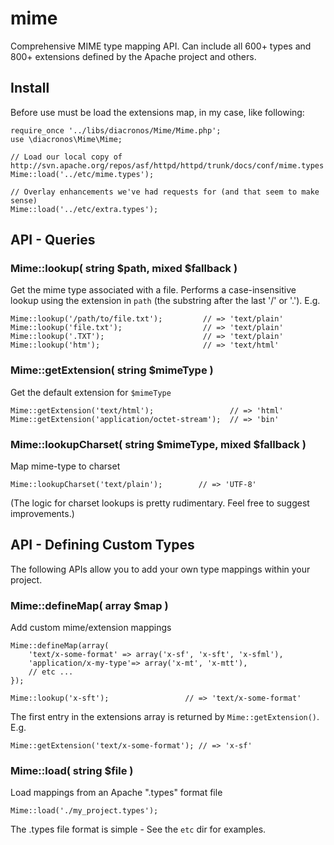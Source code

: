 # mime

Comprehensive MIME type mapping API. Can include all 600+ types and 800+ extensions defined by the Apache project and others.

## Install

Before use must be load the extensions map, in my case, like following:

    require_once '../libs/diacronos/Mime/Mime.php';
    use \diacronos\Mime\Mime;

    // Load our local copy of http://svn.apache.org/repos/asf/httpd/httpd/trunk/docs/conf/mime.types
    Mime::load('../etc/mime.types');

    // Overlay enhancements we've had requests for (and that seem to make sense)
    Mime::load('../etc/extra.types');

## API - Queries

### Mime::lookup( string $path, mixed $fallback )
Get the mime type associated with a file. Performs a case-insensitive lookup using the extension in `path` (the substring after the last '/' or '.').  E.g.

    Mime::lookup('/path/to/file.txt');         // => 'text/plain'
    Mime::lookup('file.txt');                  // => 'text/plain'
    Mime::lookup('.TXT');                      // => 'text/plain'
    Mime::lookup('htm');                       // => 'text/html'

### Mime::getExtension( string $mimeType )
Get the default extension for `$mimeType`

    Mime::getExtension('text/html');                 // => 'html'
    Mime::getExtension('application/octet-stream');  // => 'bin'

### Mime::lookupCharset( string $mimeType, mixed $fallback )

Map mime-type to charset

    Mime::lookupCharset('text/plain');        // => 'UTF-8'

(The logic for charset lookups is pretty rudimentary.  Feel free to suggest improvements.)

## API - Defining Custom Types

The following APIs allow you to add your own type mappings within your project.

### Mime::defineMap( array $map )

Add custom mime/extension mappings

    Mime::defineMap(array(
        'text/x-some-format' => array('x-sf', 'x-sft', 'x-sfml'),
        'application/x-my-type'=> array('x-mt', 'x-mtt'),
        // etc ...
    });

    Mime::lookup('x-sft');                 // => 'text/x-some-format'

The first entry in the extensions array is returned by `Mime::getExtension()`. E.g.

    Mime::getExtension('text/x-some-format'); // => 'x-sf'

### Mime::load( string $file )

Load mappings from an Apache ".types" format file

    Mime::load('./my_project.types');

The .types file format is simple -  See the `etc` dir for examples.

